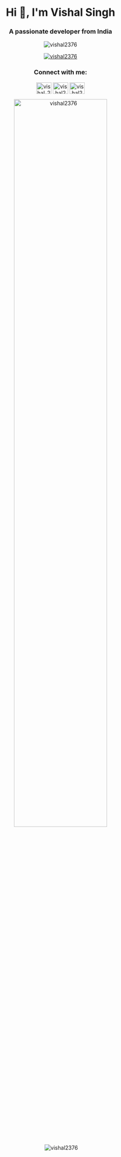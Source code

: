 <h1 align="center">Hi 👋, I'm Vishal Singh</h1>
<h3 align="center">A passionate developer from India</h3>

<p align="center"> <img src="https://komarev.com/ghpvc/?username=vishal2376&label=Profile%20views&color=0e75b6&style=flat" alt="vishal2376" /> </p>

<p align="center"> <a href="https://github.com/ryo-ma/github-profile-trophy"><img src="https://github-profile-trophy.vercel.app/?username=vishal2376" alt="vishal2376" /></a> </p>

<h3 align="center">Connect with me:</h3>
<p align="center">
<a href="https://instagram.com/vishal_2376" target="blank"><img align="center" src="https://cdn.jsdelivr.net/npm/simple-icons@3.0.1/icons/instagram.svg" alt="vishal_2376" height="30" width="40" /></a>
<a href="https://twitter.com/vishal2376" target="blank"><img align="center" src="https://cdn.jsdelivr.net/npm/simple-icons@3.0.1/icons/twitter.svg" alt="vishal2376" height="30" width="40" /></a>
<a href="https://linkedin.com/in/vishal2376" target="blank"><img align="center" src="https://cdn.jsdelivr.net/npm/simple-icons@3.0.1/icons/linkedin.svg" alt="vishal2376" height="30" width="40" /></a>
</p>

<p align="center"><img align="center" width="70%" src="https://github-readme-stats.vercel.app/api/top-langs?username=vishal2376&show_icons=true&locale=en&layout=compact" alt="vishal2376" /></p>

<p align="center">&nbsp;<img align="center" src="https://github-readme-stats.vercel.app/api?username=vishal2376&show_icons=true&locale=en" alt="vishal2376" /></p
